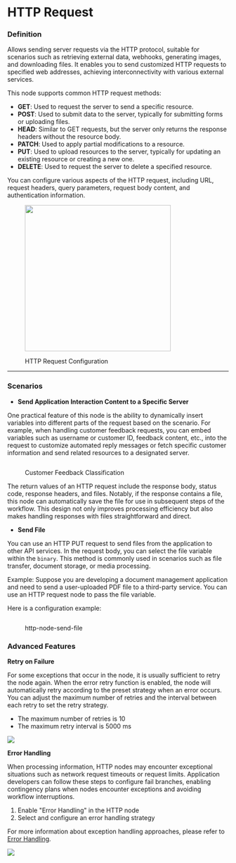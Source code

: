 # HTTP Request

### Definition

Allows sending server requests via the HTTP protocol, suitable for scenarios such as retrieving external data, webhooks, generating images, and downloading files. It enables you to send customized HTTP requests to specified web addresses, achieving interconnectivity with various external services.

This node supports common HTTP request methods:

* **GET**: Used to request the server to send a specific resource.
* **POST**: Used to submit data to the server, typically for submitting forms or uploading files.
* **HEAD**: Similar to GET requests, but the server only returns the response headers without the resource body.
* **PATCH**: Used to apply partial modifications to a resource.
* **PUT**: Used to upload resources to the server, typically for updating an existing resource or creating a new one.
* **DELETE**: Used to request the server to delete a specified resource.

You can configure various aspects of the HTTP request, including URL, request headers, query parameters, request body content, and authentication information.

<figure><img src="../../../.gitbook/assets/workflow-http-request-node.png" alt="" width="332"><figcaption><p>HTTP Request Configuration</p></figcaption></figure>

***

### Scenarios

* **Send Application Interaction Content to a Specific Server**

One practical feature of this node is the ability to dynamically insert variables into different parts of the request based on the scenario. For example, when handling customer feedback requests, you can embed variables such as username or customer ID, feedback content, etc., into the request to customize automated reply messages or fetch specific customer information and send related resources to a designated server.

<figure><img src="../../../.gitbook/assets/customer-feedback-classification.png" alt=""><figcaption><p>Customer Feedback Classification</p></figcaption></figure>

The return values of an HTTP request include the response body, status code, response headers, and files. Notably, if the response contains a file, this node can automatically save the file for use in subsequent steps of the workflow. This design not only improves processing efficiency but also makes handling responses with files straightforward and direct.

* **Send File**

You can use an HTTP PUT request to send files from the application to other API services. In the request body, you can select the file variable within the `binary`. This method is commonly used in scenarios such as file transfer, document storage, or media processing.

Example: Suppose you are developing a document management application and need to send a user-uploaded PDF file to a third-party service. You can use an HTTP request node to pass the file variable.

Here is a configuration example:

<figure><img src="../../../.gitbook/assets/image (145).png" alt=""><figcaption><p>http-node-send-file</p></figcaption></figure>

### Advanced Features

**Retry on Failure**

For some exceptions that occur in the node, it is usually sufficient to retry the node again. When the error retry function is enabled, the node will automatically retry according to the preset strategy when an error occurs. You can adjust the maximum number of retries and the interval between each retry to set the retry strategy.

- The maximum number of retries is 10
- The maximum retry interval is 5000 ms

![](https://assets-docs.dify.ai/2024/12/2e7c6080c0875e31a074c2a9a4543797.png)

**Error Handling**

When processing information, HTTP nodes may encounter exceptional situations such as network request timeouts or request limits. Application developers can follow these steps to configure fail branches, enabling contingency plans when nodes encounter exceptions and avoiding workflow interruptions.

1. Enable "Error Handling" in the HTTP node
2. Select and configure an error handling strategy

For more information about exception handling approaches, please refer to [Error Handling](https://docs.dify.ai/zh-hans/guides/workflow/error-handling).

![](https://assets-docs.dify.ai/2024/12/91daa86d9770390ab2a41d6d0b6ed1e7.png)